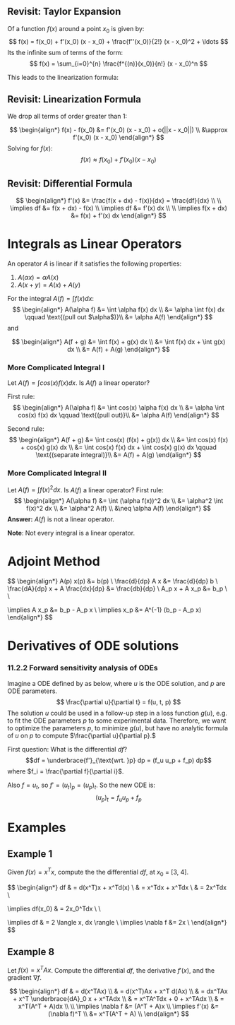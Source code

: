 ## Revisit: Taylor Expansion
Of a function $f(x)$ around a point $x_0$ is given by:
$$
f(x) = f(x_0) + f'(x_0) (x - x_0) + \frac{f''(x_0)}{2!} (x - x_0)^2 + \ldots
$$
Its the infinite sum of terms of the form:
$$
f(x) = \sum_{i=0}^{n} \frac{f^{(n)}(x_0)}{n!} (x - x_0)^n
$$

This leads to the linearization formula:

## Revisit: Linearization Formula
We drop all terms of order greater than 1:

$$
\begin{align*}
f(x) - f(x_0) &= f'(x_0) (x - x_0) + o(||x - x_0||) \\
&\approx f'(x_0) (x - x_0)    
\end{align*}
$$
Solving for $f(x)$:
$$
f(x) \approx f(x_0) + f'(x_0) (x - x_0)
$$

## Revisit: Differential Formula

$$
\begin{align*}
f'(x) &= \frac{f(x + dx) - f(x)}{dx} = \frac{df}{dx} \\ \\
\implies df &= f(x + dx) - f(x) \\
\implies df &= f'(x) dx \\ \\
\implies f(x + dx) &= f(x) + f'(x) dx
\end{align*}
$$

# Integrals as Linear Operators
An operator $A$ is linear if it satisfies the following properties:
1. $A(\alpha x) = \alpha A(x)$
2. $A(x + y) = A(x) + A(y)$

For the integral $A(f) = \int f(x) dx$:
$$
\begin{align*}
A(\alpha f) 
&= \int \alpha f(x) dx \\
&= \alpha \int f(x) dx \qquad \text{(pull out $\alpha$)}\\
&= \alpha A(f)
\end{align*}
$$
and

$$
\begin{align*}
A(f + g) 
&= \int f(x) + g(x) dx \\
&= \int f(x) dx + \int g(x) dx \\
&= A(f) + A(g)
\end{align*}
$$

### More Complicated Integral I
Let $A(f) = \int cos(x) f(x) dx$. Is $A(f)$ a linear operator?

First rule:
$$
\begin{align*}
A(\alpha f)
&= \int cos(x) \alpha f(x) dx \\
&= \alpha \int cos(x) f(x) dx \qquad \text{(pull out)}\\
&= \alpha A(f)
\end{align*}
$$

Second rule:
$$
\begin{align*}
A(f + g)
&= \int cos(x) (f(x) + g(x)) dx \\
&= \int cos(x) f(x) + cos(x) g(x) dx \\
&= \int cos(x) f(x) dx + \int cos(x) g(x) dx \qquad \text{(separate integral)}\\
&= A(f) + A(g)
\end{align*}
$$

### More Complicated Integral II
Let $A(f) = \int f(x)^2 dx$. Is $A(f)$ a linear operator?
First rule:
$$
\begin{align*}
A(\alpha f) 
&= \int (\alpha f(x))^2 dx \\
&= \alpha^2 \int f(x)^2 dx \\
&= \alpha^2 A(f) \\
&\neq \alpha A(f)
\end{align*}
$$
**Answer:** $A(f)$ is not a linear operator.

**Note**: Not every integral is a linear operator.

# Adjoint Method
$$
\begin{align*}
A(p) x(p) &= b(p) \\
         \frac{d}{dp} A x &= \frac{d}{dp} b \\
\frac{dA}{dp} x + A \frac{dx}{dp} &= \frac{db}{dp} \\
    A_p x + A x_p &= b_p \\ \\

\implies          A x_p &= b_p - A_p x \\
\implies            x_p &= A^{-1} (b_p - A_p x)
\end{align*}
$$

# Derivatives of ODE solutions
### 11.2.2 Forward sensitivity analysis of ODEs
Imagine a ODE defined by as below, where $u$ is the ODE solution, and $p$ are ODE parameters.
$$
\frac{\partial u}{\partial t} = f(u, t, p)
$$
The solution $u$ could be used in a follow-up step in a loss function $g(u)$, e.g. to fit the ODE parameters $p$ to some experimental data. Therefore, we want to optimize the parameters $p$, to minimize $g(u)$, but have no analytic formula of $u$ on $p$ to compute $\frac{\partial u}{\partial p}.$

First question: What is the differential $df$?
$$df = \underbrace{f'}_{\text{wrt. }p} dp = (f_u u_p + f_p) dp$$
where $f_i = \frac{\partial f}{\partial i}$.

Also $f = u_t$, so $f' = (u_t)_p = (u_p)_t$. So the new ODE is:
$$
(u_p)_t = f_u u_p + f_p
$$

# Examples
## Example 1
Given $f(x) = x^Tx$, compute the the differential $df$, at $x_0$ = [3, 4].

$$
\begin{align*}
df & = d(x^T)x + x^Td(x) \\
& = x^Tdx + x^Tdx \\
& = 2x^Tdx \\

\implies df(x_0) & = 2x_0^Tdx \\ \\

\implies df & = 2 \langle x, dx \rangle \\
\implies \nabla f &= 2x  \\
\end{align*}
$$

## Example 8
Let $f(x) = x^TAx$. Compute the differential $df$, the derivative $f'(x)$, and the gradient $\nabla f$.

$$
\begin{align*}
df
& = d(x^TAx) \\
& = d(x^T)Ax + x^T d(Ax) \\
& = dx^TAx + x^T \underbrace{dA}_0 x + x^TAdx \\
& = x^TA^Tdx + 0 + x^TAdx \\
& = x^T(A^T + A)dx \\ \\
\implies \nabla f &= (A^T + A)x \\
\implies f'(x) 
&= (\nabla f)^T \\
&= x^T(A^T + A) \\
\end{align*}
$$

